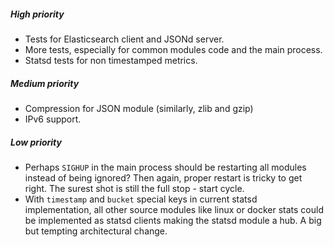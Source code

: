 

##### High priority

* Tests for Elasticsearch client and JSONd server.
* More tests, especially for common modules code and the main process.
* Statsd tests for non timestamped metrics.


##### Medium priority

* Compression for JSON module (similarly, zlib and gzip)
* IPv6 support.


##### Low priority

* Perhaps `SIGHUP` in the main process should be restarting all modules instead of
  being ignored? Then again, proper restart is tricky to get right. The surest shot
  is still the full stop - start cycle.
* With `timestamp` and `bucket` special keys in current statsd implementation,
  all other source modules like linux or docker stats could be implemented as statsd
  clients making the statsd module a hub. A big but tempting architectural change.
